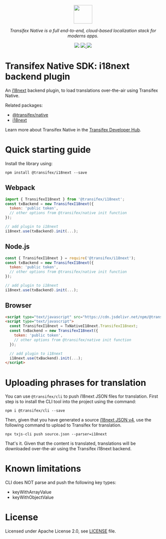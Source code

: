 <p align="center">
  <a href="https://www.transifex.com">
    <img src="https://raw.githubusercontent.com/transifex/transifex-javascript/master/media/transifex.png" height="60">
  </a>
</p>
<p align="center">
  <i>Transifex Native is a full end-to-end, cloud-based localization stack for moderns apps.</i>
</p>
<p align="center">
  <img src="https://github.com/transifex/transifex-javascript/actions/workflows/npm-publish.yml/badge.svg">
  <a href="https://www.npmjs.com/package/@transifex/i18next">
    <img src="https://img.shields.io/npm/v/@transifex/i18next.svg">
  </a>
  <a href="https://developers.transifex.com/docs/native">
    <img src="https://img.shields.io/badge/docs-transifex.com-blue">
  </a>
</p>

# Transifex Native SDK: i18next backend plugin

An [i18next](https://www.i18next.com) backend plugin, to load translations over-the-air using Transifex Native.

Related packages:
* [@transifex/native](https://www.npmjs.com/package/@transifex/native)
* [i18next](https://www.npmjs.com/package/i18next)

Learn more about Transifex Native in the [Transifex Developer Hub](https://developers.transifex.com/docs/native).

# Quick starting guide

Install the library using:

```npm install @transifex/i18next --save```

## Webpack

```js
import { TransifexI18next } from '@transifex/i18next';
const txBackend = new TransifexI18next({
  token: 'public token',
  // other options from @transifex/native init function
});

// add plugin to i18next
i18next.use(txBackend).init(...);
```

## Node.js

```js
const { TransifexI18next } = require('@transifex/i18next');
const txBackend = new TransifexI18next({
  token: 'public token',
  // other options from @transifex/native init function
});

// add plugin to i18next
i18next.use(txBackend).init(...);
```

## Browser

```html
<script type="text/javascript" src="https://cdn.jsdelivr.net/npm/@transifex/i18next/dist/browser.i18next.min.js"></script>
<script type="text/javascript">
  const TransifexI18next = TxNativeI18next.TransifexI18next;
  const txBackend = new TransifexI18next({
    token: 'public token',
    // other options from @transifex/native init function
  });

  // add plugin to i18next
  i18next.use(txBackend).init(...);
</script>
```

# Uploading phrases for translation

You can use `@transifex/cli` to push i18next JSON files for translation. First step is to install the CLI tool
into the project using the command:

```
npm i @transifex/cli --save
```

Then, given that you have generated a source [i18next JSON v4](https://www.i18next.com/misc/json-format), use the following command to
upload to Transifex for translation.

```
npx txjs-cli push source.json --parser=i18next
```

That's it. Given that the content is translated, translations will be downloaded over-the-air using the Transifex i18next backend.

# Known limitations

CLI does NOT parse and push the following key types:
- keyWithArrayValue
- keyWithObjectValue

# License

Licensed under Apache License 2.0, see [LICENSE](https://github.com/transifex/transifex-javascript/blob/HEAD/LICENSE) file.
